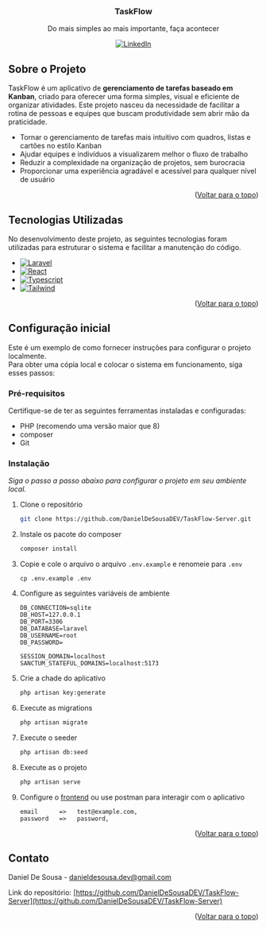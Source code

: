 <!-- Improved compatibility of back to top link: See: https://github.com/othneildrew/Best-README-Template/pull/73 -->
<a id="readme-top"></a>
<!--
*** Thanks for checking out the Best-README-Template. If you have a suggestion
*** that would make this better, please fork the repo and create a pull request
*** or simply open an issue with the tag "enhancement".
*** Don't forget to give the project a star!
*** Thanks again! Now go create something AMAZING! :D
-->






<!-- PROJECT LOGO -->
<br />
<div align="center">

  <h3 align="center">TaskFlow</h3>

  <p align="center">
    Do mais simples ao mais importante, faça acontecer 
  </p>
</div>

<div align="center">

<!-- PROJECT SHIELDS -->
<!--
*** I'm using markdown "reference style" links for readability.
*** Reference links are enclosed in brackets [ ] instead of parentheses ( ).
*** See the bottom of this document for the declaration of the reference variables
*** for contributors-url, forks-url, etc. This is an optional, concise syntax you may use.
*** https://www.markdownguide.org/basic-syntax/#reference-style-links
-->
[![LinkedIn][linkedin-shield]][linkedin-url]
</div>

<!-- ABOUT THE PROJECT -->
## Sobre o Projeto

<!-- [![Product Name Screen Shot][product-screenshot]](https://github.com/DanielDeSousaDEV/PayForge) -->

TaskFlow é um aplicativo de **gerenciamento de tarefas baseado em Kanban**, criado para oferecer uma forma simples, visual e eficiente de organizar atividades. Este projeto nasceu da necessidade de facilitar a rotina de pessoas e equipes que buscam produtividade sem abrir mão da praticidade.

* Tornar o gerenciamento de tarefas mais intuitivo com quadros, listas e cartões no estilo Kanban
* Ajudar equipes e indivíduos a visualizarem melhor o fluxo de trabalho
* Reduzir a complexidade na organização de projetos, sem burocracia
* Proporcionar uma experiência agradável e acessível para qualquer nível de usuário

<p align="right">(<a href="#readme-top">Voltar para o topo</a>)</p>



## Tecnologias Utilizadas

No desenvolvimento deste projeto, as seguintes tecnologias foram utilizadas para estruturar o sistema e facilitar a manutenção do código. 

* [![Laravel][Laravel.com]][Laravel-url]
* [![React][React.js]][React-url]
* [![Typescript][Typescript.com]][TypeScript-url]
* [![Tailwind][Tailwind.com]][Tailwind-url]

<p align="right">(<a href="#readme-top">Voltar para o topo</a>)</p>

## Configuração inicial

Este é um exemplo de como fornecer instruções para configurar o projeto localmente.  
Para obter uma cópia local e colocar o sistema em funcionamento, siga esses passos:

### Pré-requisitos

Certifique-se de ter as seguintes ferramentas instaladas e configuradas:
* PHP (recomendo uma versão maior que 8)
* composer
* Git

### Instalação

_Siga o passo a passo abaixo para configurar o projeto em seu ambiente local._

1. Clone o repositório
      ```sh
      git clone https://github.com/DanielDeSousaDEV/TaskFlow-Server.git
      ```
2. Instale os pacote do composer
      ```sh
      composer install
      ```
3. Copie e cole o arquivo o arquivo `.env.example` e renomeie para `.env`
      ```
      cp .env.example .env
      ```
4. Configure as seguintes variáveis de ambiente
      ```
      DB_CONNECTION=sqlite
      DB_HOST=127.0.0.1
      DB_PORT=3306
      DB_DATABASE=laravel
      DB_USERNAME=root
      DB_PASSWORD=

      SESSION_DOMAIN=localhost
      SANCTUM_STATEFUL_DOMAINS=localhost:5173
      ```
5.  Crie a chade do aplicativo
      ```sh
      php artisan key:generate
      ```
6.  Execute as migrations
      ```sh
      php artisan migrate 
      ```
7.  Execute o seeder
      ```sh
      php artisan db:seed 
      ```
8.  Execute as o projeto
      ```sh
      php artisan serve
      ```
9.  Configure o [frontend](https://github.com/DanielDeSousaDEV/TaskFlow-Client) ou use postman para interagir com o aplicativo
      ```
      email      =>   test@example.com,
      password   =>   password,
      ```

<p align="right">(<a href="#readme-top">Voltar para o topo</a>)</p>


<!-- CONTACT -->
## Contato

Daniel De Sousa - danieldesousa.dev@gmail.com

Link do repositório: [https://github.com/DanielDeSousaDEV/TaskFlow-Server](https://github.com/DanielDeSousaDEV/TaskFlow-Server)

<p align="right">(<a href="#readme-top">Voltar para o topo</a>)</p>


<!-- MARKDOWN LINKS & IMAGES -->
<!-- https://www.markdownguide.org/basic-syntax/#reference-style-links -->
[contributors-shield]: https://img.shields.io/github/contributors/DanielDeSousaDEV/PayForge?style=for-the-badge
[contributors-url]: https://github.com/DanielDeSousaDEV/PayForfe/graphs/contributors
[forks-shield]: https://img.shields.io/github/forks/DanielDeSousaDEV/PayForge?style=for-the-badge
[forks-url]: https://github.com/DanielDeSousaDEV/PayForge/network/members
[stars-shield]: https://img.shields.io/github/stars/DanielDeSousaDEV/PayForge?style=for-the-badge
[stars-url]: https://github.com/DanielDeSousaDEV/PayForge/stargazers
[issues-shield]: https://img.shields.io/github/issues/DanielDeSousaDEV/PayForge?style=for-the-badge
[issues-url]: https://github.com/DanielDeSousaDEV/PayForge/issues
[license-shield]: https://img.shields.io/github/license/DanielDeSousaDEV/PayForge?style=for-the-badge
[license-url]: https://github.com/DanielDeSousaDEV/PayForge/blob/master/LICENSE.txt
[linkedin-shield]: https://img.shields.io/badge/-LinkedIn-black.svg?style=for-the-badge&logo=linkedin&colorB=555
[linkedin-url]: https://www.linkedin.com/in/daniel-de-sousa-257275314/
[product-screenshot]: /public/banner.png
[Next.js]: https://img.shields.io/badge/next.js-000000?style=for-the-badge&logo=nextdotjs&logoColor=white
[Next-url]: https://nextjs.org/
[React.js]: https://img.shields.io/badge/React-20232A?style=for-the-badge&logo=react&logoColor=61DAFB
[React-url]: https://reactjs.org/
[Vue.js]: https://img.shields.io/badge/Vue.js-35495E?style=for-the-badge&logo=vuedotjs&logoColor=4FC08D
[Vue-url]: https://vuejs.org/
[Angular.io]: https://img.shields.io/badge/Angular-DD0031?style=for-the-badge&logo=angular&logoColor=white
[Angular-url]: https://angular.io/
[Svelte.dev]: https://img.shields.io/badge/Svelte-4A4A55?style=for-the-badge&logo=svelte&logoColor=FF3E00
[Svelte-url]: https://svelte.dev/
[Laravel.com]: https://img.shields.io/badge/Laravel-FF2D20?style=for-the-badge&logo=laravel&logoColor=white
[Laravel-url]: https://laravel.com
[Inertia.com]: https://img.shields.io/badge/Inertia-20232A?style=for-the-badge&logo=inertia&logoColor=b1b6ff
[Inertia-url]: https://inertiajs.com/
[Bootstrap.com]: https://img.shields.io/badge/Bootstrap-563D7C?style=for-the-badge&logo=bootstrap&logoColor=white
[Bootstrap-url]: https://getbootstrap.com
[Tailwind.com]: https://img.shields.io/badge/Tailwind-030712?style=for-the-badge&logo=tailwindcss&logoColor=00bcff
[Tailwind-url]: https://tailwindcss.com/
[Typescript.com]: https://img.shields.io/badge/Typesctript-030712?style=for-the-badge&logo=typescript&logoColor=00bcff
[Typescript-url]: https://www.typescriptlang.org/
[JQuery.com]: https://img.shields.io/badge/jQuery-0769AD?style=for-the-badge&logo=jquery&logoColor=white
[JQuery-url]: https://jquery.com 
